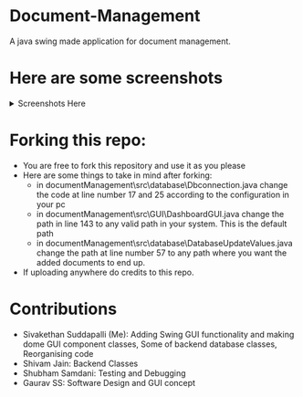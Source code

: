 # Document-Management
A java swing made application for document management.

# Here are some screenshots
<details>
 <summary>Screenshots Here</summary>
 <p>
  
   ![Login](https://github.com/tronketh/Document-Management/blob/master/screenshot/i1.jpg?raw=true "Login")
   ![SignUp](https://github.com/tronketh/Document-Management/blob/master/screenshot/i2.jpg?raw=true "SignUp")
   ![Image3](https://github.com/tronketh/Document-Management/blob/master/screenshot/i3.jpg?raw=true "Image3")
   ![Image4](https://github.com/tronketh/Document-Management/blob/master/screenshot/i4.jpg?raw=true "Image4")
   ![Image5](https://github.com/tronketh/Document-Management/blob/master/screenshot/i5.jpg?raw=true "Image5")
   ![Image6](https://github.com/tronketh/Document-Management/blob/master/screenshot/i6.jpg?raw=true "Image6")
   ![Image7](https://github.com/tronketh/Document-Management/blob/master/screenshot/i7.jpg?raw=true "Image7")
  
  </p>
</details>

# Forking this repo:
* You are free to fork this repository and use it as you please
* Here are some things to take in mind after forking:
  * in documentManagement\src\database\Dbconnection.java change the code at line number 17 and 25 according to the configuration in your pc
  * in documentManagement\src\GUI\DashboardGUI.java change the path in line 143 to any valid path in your system. This is the default path
  * in documentManagement\src\database\DatabaseUpdateValues.java change the path at line number 57 to any path where you want the added documents to end up.
* If uploading anywhere do credits to this repo.


# Contributions
* Sivakethan Suddapalli (Me): Adding Swing GUI functionality and making dome GUI component classes, Some of backend database classes, Reorganising code
* Shivam Jain: Backend Classes
* Shubham Samdani: Testing and Debugging
* Gaurav SS: Software Design and GUI concept
